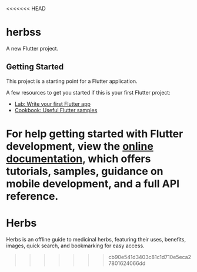 <<<<<<< HEAD
# herbss

A new Flutter project.

## Getting Started

This project is a starting point for a Flutter application.

A few resources to get you started if this is your first Flutter project:

- [Lab: Write your first Flutter app](https://docs.flutter.dev/get-started/codelab)
- [Cookbook: Useful Flutter samples](https://docs.flutter.dev/cookbook)

For help getting started with Flutter development, view the
[online documentation](https://docs.flutter.dev/), which offers tutorials,
samples, guidance on mobile development, and a full API reference.
=======
# Herbs
Herbs is an offline guide to medicinal herbs, featuring their uses, benefits, images, quick search, and bookmarking for easy access.
>>>>>>> cb90e541d3403c81c1d710e5eca27801624066dd
